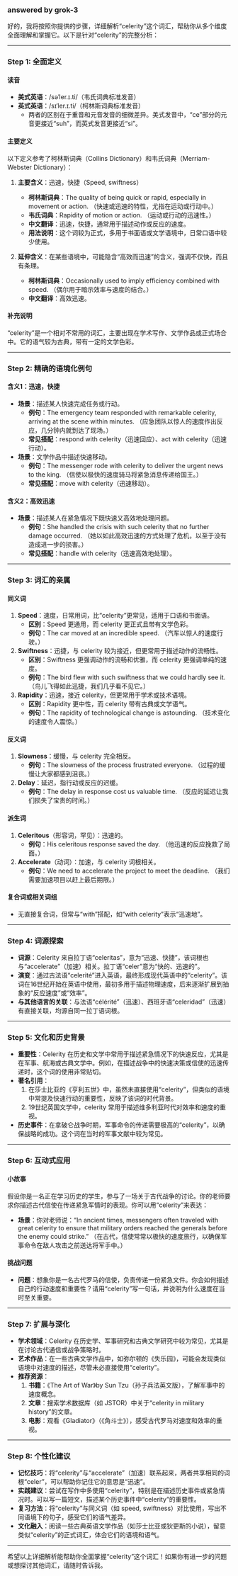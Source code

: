 ### answered by grok-3
好的，我将按照你提供的步骤，详细解析“celerity”这个词汇，帮助你从多个维度全面理解和掌握它。以下是针对“celerity”的完整分析：

---

### Step 1: 全面定义

#### 读音
- **美式英语**：/səˈler.ɪ.ti/（韦氏词典标准发音）
- **英式英语**：/sɪˈler.ɪ.ti/（柯林斯词典标准发音）
  - 两者的区别在于重音和元音发音的细微差异。美式发音中，“ce”部分的元音更接近“suh”，而英式发音更接近“si”。

#### 主要定义
以下定义参考了柯林斯词典（Collins Dictionary）和韦氏词典（Merriam-Webster Dictionary）：
1. **主要含义**：迅速，快捷（Speed, swiftness）
   - **柯林斯词典**：The quality of being quick or rapid, especially in movement or action. （快速或迅速的特性，尤指在运动或行动中。）
   - **韦氏词典**：Rapidity of motion or action. （运动或行动的迅速性。）
   - **中文翻译**：迅速，快捷，通常用于描述动作或反应的速度。
   - **用法说明**：这个词较为正式，多用于书面语或文学语境中，日常口语中较少使用。

2. **延伸含义**：在某些语境中，可能隐含“高效而迅速”的含义，强调不仅快，而且有条理。
   - **柯林斯词典**：Occasionally used to imply efficiency combined with speed. （偶尔用于暗示效率与速度的结合。）
   - **中文翻译**：高效迅速。

#### 补充说明
“celerity”是一个相对不常用的词汇，主要出现在学术写作、文学作品或正式场合中。它的语气较为古典，带有一定的文学色彩。

---

### Step 2: 精确的语境化例句

#### 含义1：迅速，快捷
- **场景**：描述某人快速完成任务或行动。
  - **例句**：The emergency team responded with remarkable celerity, arriving at the scene within minutes. （应急团队以惊人的速度作出反应，几分钟内就到达了现场。）
  - **常见搭配**：respond with celerity（迅速回应）、act with celerity（迅速行动）。
- **场景**：文学作品中描述快速移动。
  - **例句**：The messenger rode with celerity to deliver the urgent news to the king. （信使以极快的速度骑马将紧急消息传递给国王。）
  - **常见搭配**：move with celerity（迅速移动）。

#### 含义2：高效迅速
- **场景**：描述某人在紧急情况下既快速又高效地处理问题。
  - **例句**：She handled the crisis with such celerity that no further damage occurred. （她以如此高效迅速的方式处理了危机，以至于没有造成进一步的损害。）
  - **常见搭配**：handle with celerity（迅速高效地处理）。

---

### Step 3: 词汇的亲属

#### 同义词
1. **Speed**：速度，日常用词，比“celerity”更常见，适用于口语和书面语。
   - **区别**：Speed 更通用，而 celerity 更正式且带有文学色彩。
   - **例句**：The car moved at an incredible speed. （汽车以惊人的速度行驶。）
2. **Swiftness**：迅捷，与 celerity 较为接近，但更常用于描述动作的流畅性。
   - **区别**：Swiftness 更强调动作的流畅和优雅，而 celerity 更强调单纯的速度。
   - **例句**：The bird flew with such swiftness that we could hardly see it. （鸟儿飞得如此迅捷，我们几乎看不见它。）
3. **Rapidity**：迅速，接近 celerity，但更常用于学术或技术语境。
   - **区别**：Rapidity 更中性，而 celerity 带有古典或文学语气。
   - **例句**：The rapidity of technological change is astounding. （技术变化的速度令人震惊。）

#### 反义词
1. **Slowness**：缓慢，与 celerity 完全相反。
   - **例句**：The slowness of the process frustrated everyone. （过程的缓慢让大家都感到沮丧。）
2. **Delay**：延迟，指行动或反应的迟缓。
   - **例句**：The delay in response cost us valuable time. （反应的延迟让我们损失了宝贵的时间。）

#### 派生词
1. **Celeritous**（形容词，罕见）：迅速的。
   - **例句**：His celeritous response saved the day. （他迅速的反应挽救了局面。）
2. **Accelerate**（动词）：加速，与 celerity 词根相关。
   - **例句**：We need to accelerate the project to meet the deadline. （我们需要加速项目以赶上最后期限。）

#### 复合词或相关词组
- 无直接复合词，但常与“with”搭配，如“with celerity”表示“迅速地”。

---

### Step 4: 词源探索

- **词源**：Celerity 来自拉丁语“celeritas”，意为“迅速、快捷”，该词根也与“accelerate”（加速）相关。拉丁语“celer”意为“快的、迅速的”。
- **演变**：通过古法语“celerité”进入英语，最终形成现代英语中的“celerity”。该词在16世纪开始在英语中使用，最初多用于描述物理速度，后来逐渐扩展到抽象的“反应速度”或“效率”。
- **与其他语言的关联**：与法语“célérité”（迅速）、西班牙语“celeridad”（迅速）有直接关联，均源自同一拉丁语词根。

---

### Step 5: 文化和历史背景

- **重要性**：Celerity 在历史和文学中常用于描述紧急情况下的快速反应，尤其是在军事、航海或古典文学中。例如，在描述战争中的快速决策或信使的迅速传递时，这个词的使用非常贴切。
- **著名引用**：
  1. 在莎士比亚的《亨利五世》中，虽然未直接使用“celerity”，但类似的语境中常提及快速行动的重要性，反映了该词的时代背景。
  2. 19世纪英国文学中，celerity 常用于描述维多利亚时代对效率和速度的重视。
- **历史事件**：在拿破仑战争时期，军事命令的传递需要极高的“celerity”，以确保战略的成功。这个词在当时的军事文献中较为常见。

---

### Step 6: 互动式应用

#### 小故事
假设你是一名正在学习历史的学生，参与了一场关于古代战争的讨论。你的老师要求你描述古代信使在传递紧急军情时的表现。你可以用“celerity”来表达：
- **场景**：你对老师说：“In ancient times, messengers often traveled with great celerity to ensure that military orders reached the generals before the enemy could strike.” （在古代，信使常常以极快的速度旅行，以确保军事命令在敌人攻击之前送达将军手中。）

#### 挑战问题
- **问题**：想象你是一名古代罗马的信使，负责传递一份紧急文件。你会如何描述自己的行动速度和重要性？请用“celerity”写一句话，并说明为什么速度在当时至关重要。

---

### Step 7: 扩展与深化

- **学术领域**：Celerity 在历史学、军事研究和古典文学研究中较为常见，尤其是在讨论古代通信或战争策略时。
- **艺术作品**：在一些古典文学作品中，如弥尔顿的《失乐园》，可能会发现类似语境中对速度的描述，尽管未必直接使用“celerity”。
- **推荐资源**：
  1. **书籍**：《The Art of War》by Sun Tzu（孙子兵法英文版），了解军事中的速度概念。
  2. **文章**：搜索学术数据库（如 JSTOR）中关于“celerity in military history”的文章。
  3. **电影**：观看《Gladiator》（《角斗士》），感受古代罗马对速度和效率的重视。

---

### Step 8: 个性化建议

- **记忆技巧**：将“celerity”与“accelerate”（加速）联系起来，两者共享相同的词根“celer”，可以帮助你记住它的意思是“迅速”。
- **实践建议**：尝试在写作中多使用“celerity”，特别是在描述历史事件或紧急情况时。可以写一篇短文，描述某个历史事件中“celerity”的重要性。
- **复习方法**：将“celerity”与同义词（如 speed, swiftness）对比使用，写出不同语境下的句子，感受它们的语气差异。
- **文化融入**：阅读一些古典英语文学作品（如莎士比亚或狄更斯的小说），留意类似“celerity”的正式词汇，体会它们的语境和语气。

---

希望以上详细解析能帮助你全面掌握“celerity”这个词汇！如果你有进一步的问题或想探讨其他词汇，请随时告诉我。